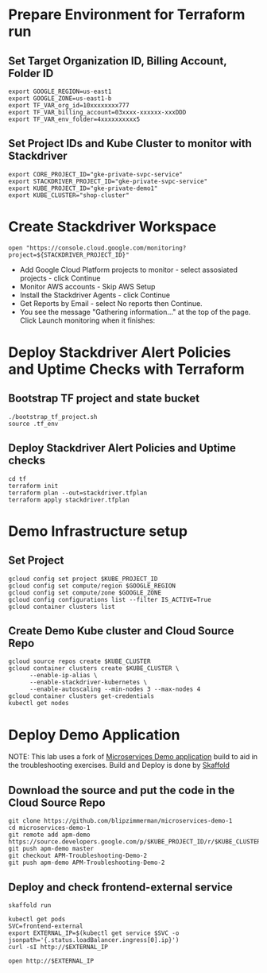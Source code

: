 # Prepare Environment for Terraform run
## Set Target Organization ID, Billing Account, Folder ID
```
export GOOGLE_REGION=us-east1
export GOOGLE_ZONE=us-east1-b
export TF_VAR_org_id=10xxxxxxxx777
export TF_VAR_billing_account=03xxxx-xxxxxx-xxxDDD
export TF_VAR_env_folder=4xxxxxxxxxx5
```
## Set Project IDs and Kube Cluster to monitor with Stackdriver
```
export CORE_PROJECT_ID="gke-private-svpc-service"
export STACKDRIVER_PROJECT_ID="gke-private-svpc-service"
export KUBE_PROJECT_ID="gke-private-demo1"
export KUBE_CLUSTER="shop-cluster"
```

# Create Stackdriver Workspace
```
open "https://console.cloud.google.com/monitoring?project=${STACKDRIVER_PROJECT_ID}"
```

*	Add Google Cloud Platform projects to monitor - select assosiated projects - click Continue
*	Monitor AWS accounts - Skip AWS Setup
*	Install the Stackdriver Agents - click Continue
*	Get Reports by Email - select No reports then Continue.
*	You see the message "Gathering information..." at the top of the page. Click Launch monitoring when it finishes:

# Deploy Stackdriver Alert Policies and Uptime Checks with Terraform
## Bootstrap TF project and state bucket
```
./bootstrap_tf_project.sh
source .tf_env
```
## Deploy Stackdriver Alert Policies and Uptime checks
```
cd tf
terraform init
terraform plan --out=stackdriver.tfplan
terraform apply stackdriver.tfplan
```

# Demo Infrastructure setup
## Set Project
```
gcloud config set project $KUBE_PROJECT_ID
gcloud config set compute/region $GOOGLE_REGION
gcloud config set compute/zone $GOOGLE_ZONE
gcloud config configurations list --filter IS_ACTIVE=True
gcloud container clusters list

```
## Create Demo Kube cluster and Cloud Source Repo
```
gcloud source repos create $KUBE_CLUSTER
gcloud container clusters create $KUBE_CLUSTER \
      --enable-ip-alias \
      --enable-stackdriver-kubernetes \
      --enable-autoscaling --min-nodes 3 --max-nodes 4
gcloud container clusters get-credentials
kubectl get nodes
```

# Deploy Demo Application
NOTE: This lab uses a fork of [Microservices Demo application](https://github.com/GoogleCloudPlatform/microservices-demo) build to aid in the troubleshooting exercises.
Build and Deploy is done by [Skaffold](http://skaffold.dev/)

## Download the source and put the code in the Cloud Source Repo
```
git clone https://github.com/blipzimmerman/microservices-demo-1
cd microservices-demo-1
git remote add apm-demo https://source.developers.google.com/p/$KUBE_PROJECT_ID/r/$KUBE_CLUSTER
git push apm-demo master
git checkout APM-Troubleshooting-Demo-2
git push apm-demo APM-Troubleshooting-Demo-2
```
## Deploy and check frontend-external service
```
skaffold run

kubectl get pods
SVC=frontend-external
export EXTERNAL_IP=$(kubectl get service $SVC -o jsonpath='{.status.loadBalancer.ingress[0].ip}')
curl -sI http://$EXTERNAL_IP

open http://$EXTERNAL_IP
```
